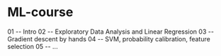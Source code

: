# ML-course
01 -- Intro
02 -- Exploratory Data Analysis and Linear Regression
03 -- Gradient descent by hands
04 -- SVM, probability calibration, feature selection
05 -- ...
